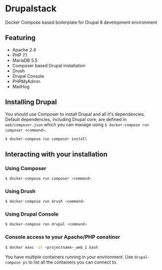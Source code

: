 # Drupalstack
Docker Compose based boilerplate for Drupal 8 development environment

## Featuring
* Apache 2.4
* PHP 7.1
* MariaDB 5.5
* Composer based Drupal installation 
* Drush
* Drupal Console
* PHPMyAdmin
* MailHog
## Installing Drupal
You should use Composer to install Drupal and all it's dependencies. Default dependencies, including Drupal core, are defined in ```web/composer.json``` which you can manage using ```$ docker-compose run composer <command>```. 
```bash
$ docker-compose run composer install
```
## Interacting with your installation
### Using Composer
```bash
$ docker-compose run composer <command>
```
### Using Drush
```bash
$ docker-compose run drush <command>
```
### Using Drupal Console
```bash
$ docker-compose run drupal <command>
```
### Console access to your Apache/PHP conatiner
```bash
$ docker exec -it <projectname>_web_1 bash
```
You have multiple containers running in your environment. Use ```drupal-compose ps``` to list all the containers you can connect to. 

